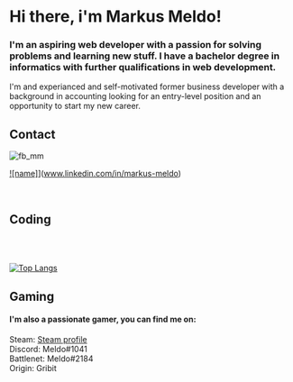 <h1>Hi there, i'm Markus Meldo!</h1>

<h3>I'm an aspiring web developer with a passion for solving problems and learning new stuff. I have a bachelor degree in informatics with further qualifications in web development.</h3> 

I'm and experianced and self-motivated former business developer with a background in accounting looking for an entry-level position and an opportunity to start my new career.

<h2>Contact </h2>




![fb_mm](https://user-images.githubusercontent.com/57542893/153622894-9c1d9140-778e-4977-8552-8de153bad109.PNG)

[![name]](https://user-images.githubusercontent.com/57542893/153623291-b86904ae-9811-41ea-8991-278eb42301ce.PNG)](www.linkedin.com/in/markus-meldo)


<br/>

<h2>Coding </h2>
<br/>
<br/>


[![Top Langs](https://github-readme-stats.vercel.app/api/top-langs/?username=Meldoo&layout=compact&theme=radical)](https://github.com/Meldoo/github-readme-stats)

<h2>Gaming </h2>
  <h4>I'm also a passionate gamer, you can find me on:</h4>
Steam: <a href="https://steamcommunity.com/id/Meldo9000/">Steam profile</a>

<br/>
Discord: Meldo#1041
<br/>
Battlenet: Meldo#2184
<br/>
Origin: Gribit

